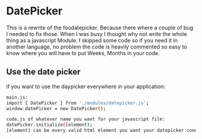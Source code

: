 <h1>DatePicker</h1>

This is a rewrite of the foodatepicker. Because there where a couple of bug I needed to fix those. When I was busy I thought why not write the whole thing as a javascript Module. I skipped some code so if you need it in another language, no problem the code is heavily commented so easy to know where you will have to put Weeks, Months in your code.

<h2>Use the date picker</h2>

if you want to use the daypicker everywhere in your application:

```sh
main.js:  
import { DatePicker } from './modules/datepicker.js';
window.datePicker = new DatePicker();

code.js of whatever name you want for your javascript file:
datePicker.initialize([element);   
[element] can be every valid html element you want your datepicker connect to
```
